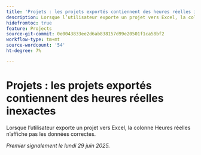 ```yaml
---
title: 'Projets : les projets exportés contiennent des heures réelles inexactes'
description: Lorsque l’utilisateur exporte un projet vers Excel, la colonne Heures réelles n’affiche pas les données correctes.
hidefromtoc: true
feature: Projects
source-git-commit: 0e0043833ee2d6ab838157d99e20501f1ca58bf2
workflow-type: tm+mt
source-wordcount: '54'
ht-degree: 7%

---
```



# Projets : les projets exportés contiennent des heures réelles inexactes

Lorsque l’utilisateur exporte un projet vers Excel, la colonne Heures réelles n’affiche pas les données correctes.

_Premier signalement le lundi 29 juin 2025._
